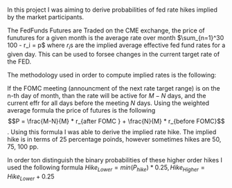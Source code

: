 ### 
In this project I was aiming to derive probabilities of fed rate hikes implied by the market participants. 

The FedFunds Futures are Traded on the CME exchange, the price of funutures for a given month is the average rate over month $\sum_{n=1}^30 100 - r_i = p$ where $r_i$s are the implied average effective fed fund rates for a given day. This can be used to forsee changes in the current target rate of the FED. 

The methodology used in order to compute implied rates is the following: 

If the FOMC meeting (announcment of the next rate target range) is on the n-th day of month, than the rate will be active for $M-N$ days, and the current effr for all days before the meeting $N$ days. Using the weighted average formula the price of futures is the following $$P = \frac{M-N}{M} * r_{after FOMC } + \frac{N}{M} * r_{before FOMC}$$. Using this formula I was able to derive the implied rate hike. The implied hike is in terms of 25 percentage poinds, however sometimes hikes are 50, 75, 100 pp. 

In order ton distinguish the binary probabilities of these higher order hikes I used the following formula $Hike_{Lower} = min(P_{hike}) * 0.25, Hike_{Higher} = Hike_{Lower} + 0.25$ 
